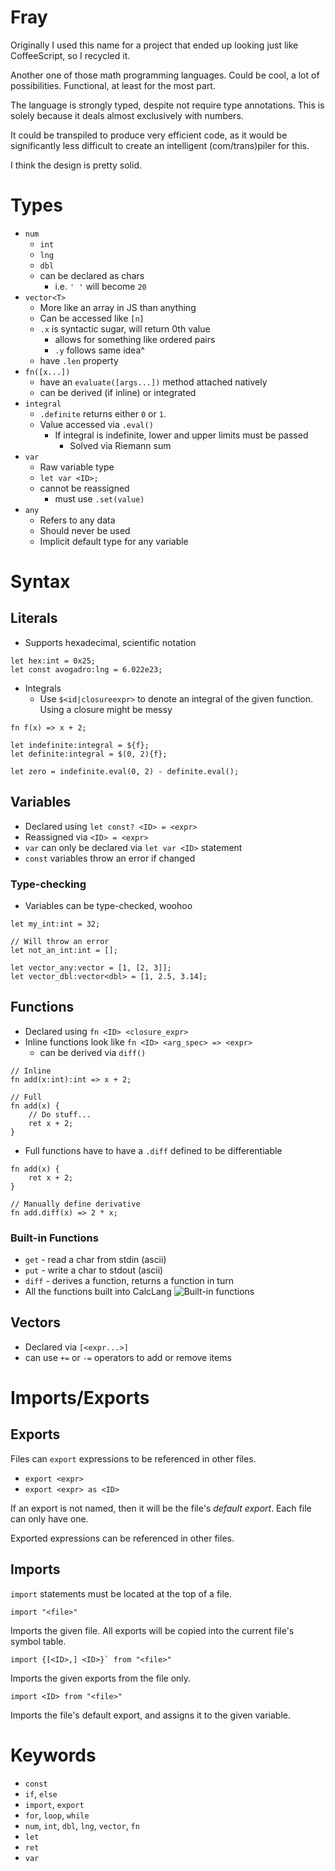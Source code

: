 # Fray
Originally I used this name for a project that ended up looking just like
CoffeeScript, so I recycled it.

Another one of those math programming languages. Could be cool, a lot
of possibilities. Functional, at least for the most part.

The language is strongly typed, despite not require type annotations.
This is solely because it deals almost exclusively with numbers.

It could be transpiled to produce very efficient code, as it would be
significantly less difficult to create an intelligent (com/trans)piler
for this.

I think the design is pretty solid.

# Types
- `num`
    - `int`
    - `lng`
    - `dbl`
    - can be declared as chars
        - i.e. `' '` will become `20` 
- `vector<T>`
    - More like an array in JS than anything
    - Can be accessed like `[n]`
    - `.x` is syntactic sugar, will return 0th value
        - allows for something like ordered pairs
        - `.y` follows same idea^
    - have `.len` property
- `fn([x...])`
    - have an `evaluate([args...])` method attached natively
    - can be derived (if inline) or integrated
- `integral`
    - `.definite` returns either `0` or `1`.
    - Value accessed via `.eval()`
        - If integral is indefinite, lower and upper limits must
          be passed
          - Solved via Riemann sum
- `var`
    - Raw variable type
    - `let var <ID>;`
    - cannot be reassigned
        - must use `.set(value)`
- `any`
    - Refers to any data
    - Should never be used
    - Implicit default type for any variable

# Syntax

## Literals
- Supports hexadecimal, scientific notation

```
let hex:int = 0x25;
let const avogadro:lng = 6.022e23;
```

- Integrals
    - Use `$<id|closureexpr>` to denote an integral of the
      given function. Using a closure might be messy

```
fn f(x) => x + 2;

let indefinite:integral = ${f};
let definite:integral = $(0, 2){f};

let zero = indefinite.eval(0, 2) - definite.eval();
```

## Variables
- Declared using `let const? <ID> = <expr>`
- Reassigned via `<ID> = <expr>`
- `var` can only be declared via `let var <ID>` statement
- `const` variables throw an error if changed

### Type-checking
- Variables can be type-checked, woohoo

```
let my_int:int = 32;

// Will throw an error
let not_an_int:int = [];

let vector_any:vector = [1, [2, 3]];
let vector_dbl:vector<dbl> = [1, 2.5, 3.14];
```

## Functions
- Declared using `fn <ID> <closure_expr>`
- Inline functions look like `fn <ID> <arg_spec> => <expr>`
  - can be derived via `diff()`

```
// Inline
fn add(x:int):int => x + 2;

// Full
fn add(x) {
    // Do stuff...
    ret x + 2;
}
```
- Full functions have to have a `.diff` defined to be differentiable

```
fn add(x) {
    ret x + 2;
}

// Manually define derivative
fn add.diff(x) => 2 * x;
```

### Built-in Functions
- `get` - read a char from stdin (ascii)
- `put` - write a char to stdout (ascii)
- `diff` - derives a function, returns a function in turn
- All the functions built into CalcLang
![Built-in functions](https://github.com/calclang/calclang/raw/master/screenshots/stdfuncs.png?raw=true)

## Vectors
- Declared via `[<expr...>]`
- can use `+=` or `-=` operators to add or remove items

# Imports/Exports

## Exports
Files can `export` expressions to be referenced in other files.
- `export <expr>`
- `export <expr> as <ID>`

If an export is not named, then it will be the file's *default export*. Each
file can only have one.

Exported expressions can be referenced in other files.

## Imports
`import` statements must be located at the top of a file.

```
import "<file>"
```
Imports the given file. All exports will be copied into the current file's
symbol table.

```
import {[<ID>,] <ID>}` from "<file>"
```
Imports the given exports from the file only.

```
import <ID> from "<file>"
```

Imports the file's default export, and assigns it to the given variable.

# Keywords
- `const`
- `if`, `else`
- `import`, `export`
- `for`, `loop`, `while`
- `num`, `int`, `dbl`, `lng`, `vector`, `fn`
- `let`
- `ret`
- `var`


